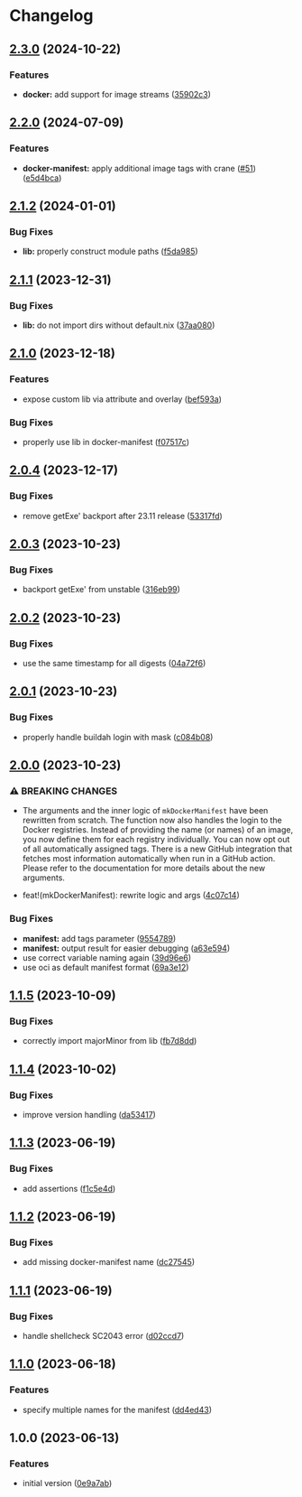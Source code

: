 # Changelog

## [2.3.0](https://github.com/mirkolenz/flocken/compare/v2.2.0...v2.3.0) (2024-10-22)


### Features

* **docker:** add support for image streams ([35902c3](https://github.com/mirkolenz/flocken/commit/35902c3e49a94194ff8aa9fa66e954928f7d2687))

## [2.2.0](https://github.com/mirkolenz/flocken/compare/v2.1.2...v2.2.0) (2024-07-09)


### Features

* **docker-manifest:** apply additional image tags with crane ([#51](https://github.com/mirkolenz/flocken/issues/51)) ([e5d4bca](https://github.com/mirkolenz/flocken/commit/e5d4bcace2dd5d571f6e7f02c458081980022190))

## [2.1.2](https://github.com/mirkolenz/flocken/compare/v2.1.1...v2.1.2) (2024-01-01)


### Bug Fixes

* **lib:** properly construct module paths ([f5da985](https://github.com/mirkolenz/flocken/commit/f5da9851accccf6bea2e8366f6cc5699d42252ed))

## [2.1.1](https://github.com/mirkolenz/flocken/compare/v2.1.0...v2.1.1) (2023-12-31)


### Bug Fixes

* **lib:** do not import dirs without default.nix ([37aa080](https://github.com/mirkolenz/flocken/commit/37aa080f303903062fe5d509d28a3a231c0d7536))

## [2.1.0](https://github.com/mirkolenz/flocken/compare/v2.0.4...v2.1.0) (2023-12-18)


### Features

* expose custom lib via attribute and overlay ([bef593a](https://github.com/mirkolenz/flocken/commit/bef593a69f1baf851f98aa478beb574d7793456e))


### Bug Fixes

* properly use lib in docker-manifest ([f07517c](https://github.com/mirkolenz/flocken/commit/f07517c6cec605dc56074927167124def06b881f))

## [2.0.4](https://github.com/mirkolenz/flocken/compare/v2.0.3...v2.0.4) (2023-12-17)


### Bug Fixes

* remove getExe' backport after 23.11 release ([53317fd](https://github.com/mirkolenz/flocken/commit/53317fd26cd50c6347101fc3c0d3370438496745))

## [2.0.3](https://github.com/mirkolenz/flocken/compare/v2.0.2...v2.0.3) (2023-10-23)


### Bug Fixes

* backport getExe' from unstable ([316eb99](https://github.com/mirkolenz/flocken/commit/316eb99ba285596f439c2196e66a5eacc9591bd1))

## [2.0.2](https://github.com/mirkolenz/flocken/compare/v2.0.1...v2.0.2) (2023-10-23)


### Bug Fixes

* use the same timestamp for all digests ([04a72f6](https://github.com/mirkolenz/flocken/commit/04a72f60b22f0390806f3166a5a6c065ec6c1069))

## [2.0.1](https://github.com/mirkolenz/flocken/compare/v2.0.0...v2.0.1) (2023-10-23)


### Bug Fixes

* properly handle buildah login with mask ([c084b08](https://github.com/mirkolenz/flocken/commit/c084b08bc3ba3badddf5c6eee96d462d4188532f))

## [2.0.0](https://github.com/mirkolenz/flocken/compare/v1.1.5...v2.0.0) (2023-10-23)


### ⚠ BREAKING CHANGES

* The arguments and the inner logic of `mkDockerManifest` have been rewritten from scratch. The function now also handles the login to the Docker registries. Instead of providing the name (or names) of an image, you now define them for each registry individually. You can now opt out of all automatically assigned tags. There is a new GitHub integration that fetches most information automatically when run in a GitHub action. Please refer to the documentation for more details about the new arguments.

* feat!(mkDockerManifest): rewrite logic and args ([4c07c14](https://github.com/mirkolenz/flocken/commit/4c07c142ef98f129ced4838d7325991dce468268))


### Bug Fixes

* **manifest:** add tags parameter ([9554789](https://github.com/mirkolenz/flocken/commit/9554789b3420b168efccb82d454a6d0f0cc85848))
* **manifest:** output result for easier debugging ([a63e594](https://github.com/mirkolenz/flocken/commit/a63e5942fc2b1f711dfca7634bd5e482b50145cb))
* use correct variable naming again ([39d96e6](https://github.com/mirkolenz/flocken/commit/39d96e6d179b50e76f74dcc6dfc15ee4dde59dd8))
* use oci as default manifest format ([69a3e12](https://github.com/mirkolenz/flocken/commit/69a3e12442e8c3e1262a7d81b8573fb829e523cc))

## [1.1.5](https://github.com/mirkolenz/flocken/compare/v1.1.4...v1.1.5) (2023-10-09)


### Bug Fixes

* correctly import majorMinor from lib ([fb7d8dd](https://github.com/mirkolenz/flocken/commit/fb7d8dd71bd8699f9ae4f7d79f92ce0e6130ed2f))

## [1.1.4](https://github.com/mirkolenz/flocken/compare/v1.1.3...v1.1.4) (2023-10-02)


### Bug Fixes

* improve version handling ([da53417](https://github.com/mirkolenz/flocken/commit/da5341702daa7c267ad6b9d3b684f2bfefe6427c))

## [1.1.3](https://github.com/mirkolenz/flocken/compare/v1.1.2...v1.1.3) (2023-06-19)


### Bug Fixes

* add assertions ([f1c5e4d](https://github.com/mirkolenz/flocken/commit/f1c5e4dc313fa96607f206ff027284add451a6e0))

## [1.1.2](https://github.com/mirkolenz/flocken/compare/v1.1.1...v1.1.2) (2023-06-19)


### Bug Fixes

* add missing docker-manifest name ([dc27545](https://github.com/mirkolenz/flocken/commit/dc27545de7973509245cd94646845104aba68998))

## [1.1.1](https://github.com/mirkolenz/flocken/compare/v1.1.0...v1.1.1) (2023-06-19)


### Bug Fixes

* handle shellcheck SC2043 error ([d02ccd7](https://github.com/mirkolenz/flocken/commit/d02ccd7082e668708a0d1704509e89801f935b00))

## [1.1.0](https://github.com/mirkolenz/flocken/compare/v1.0.0...v1.1.0) (2023-06-18)


### Features

* specify multiple names for the manifest ([dd4ed43](https://github.com/mirkolenz/flocken/commit/dd4ed435f029c213710e7501399651aeaba66485))

## 1.0.0 (2023-06-13)


### Features

* initial version ([0e9a7ab](https://github.com/mirkolenz/flocken/commit/0e9a7abfe7fe9475d8885f0ae765bbc03f939b1f))
